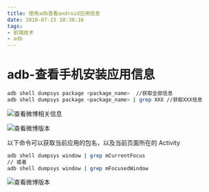 ```yaml
---
title: 使用adb查看android应用信息
date: 2018-07-15 10:38:16
tags:
- 前端技术
- adb
---
```

# adb-查看手机安装应用信息

```bash
adb shell dumpsys package <package_name>  //获取全部信息
adb shell dumpsys package <package_name> | grep XXX //获取XXX信息
```

<!-- more -->
![查看微博相关信息](/images/adb/weibo.png)

![查看微博版本](/images/adb/weibo_version.png)

以下命令可以获取当前应用的包名，以及当前页面所在的 Activity

```bash
adb shell dumpsys window | grep mCurrentFocus
// 或者
adb shell dumpsys window | grep mFocusedWindow
```

![查看微博版本](/images/adb/mCurrentFocus.png)

